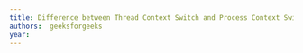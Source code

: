 ```yaml
---
title: Difference between Thread Context Switch and Process Context Switch - GeeksforGeeks
authors:  geeksforgeeks
year: 
---
```


